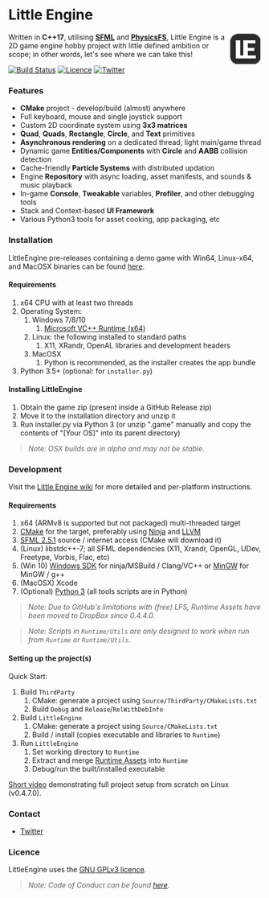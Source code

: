 # Little Engine

<img align="right" src="https://github.com/karnkaul/LittleEngine/blob/dev/Source/App/App/Resources/Icon.png" width="64" />

Written in **C++17**, utilising [**SFML**](https://www.sfml-dev.org/) and [**PhysicsFS**](https://icculus.org/physfs/), Little Engine is a 2D game engine hobby project with little defined ambition or scope; in other words, let's see where we can take this!

[![Build Status](https://travis-ci.org/karnkaul/LittleEngine.svg?branch=master)](https://travis-ci.org/karnkaul/LittleEngine) [![Licence](https://img.shields.io/github/license/karnkaul/LittleEngine)](LICENSE) [![Twitter](https://img.shields.io/twitter/url/https/karnkaul?label=Follow&style=social)](https://twitter.com/KarnKaul)

### Features
- **CMake** project - develop/build (almost) anywhere
- Full keyboard, mouse and single joystick support
- Custom 2D coordinate system using **3x3 matrices**
- **Quad**, **Quads**, **Rectangle**, **Circle**, and **Text** primitives
- **Asynchronous rendering** on a dedicated thread; light main/game thread
- Dynamic game **Entities/Components** with **Circle** and **AABB** collision detection
- Cache-friendly **Particle Systems** with distributed updation
- Engine **Repository** with async loading, asset manifests, and sounds & music playback
- In-game **Console**, **Tweakable** variables, **Profiler**, and other debugging tools
- Stack and Context-based **UI Framework**
- Various Python3 tools for asset cooking, app packaging, etc

### Installation
LittleEngine pre-releases containing a demo game with Win64, Linux-x64, and MacOSX binaries can be found [here](https://github.com/karnkaul/LittleEngine/releases).

#### Requirements
1. x64 CPU with at least two threads
1. Operating System:
    1. Windows 7/8/10
        1. [Microsoft VC++ Runtime (x64)](https://support.microsoft.com/en-us/help/2977003/the-latest-supported-visual-c-downloads)
    1. Linux: the following installed to standard paths
        1. X11, XRandr, OpenAL libraries and development headers
    1. MacOSX
        1. Python is recommended, as the installer creates the app bundle
1. Python 3.5+ (optional: for `installer.py`)

#### Installing LittleEngine
1. Obtain the game zip (present inside a GitHub Release zip)
1. Move it to the installation directory and unzip it
1. Run installer.py via Python 3 (or unzip ".game" manually and copy the contents of "[Your OS]" into its parent directory)

> *Note: OSX builds are in alpha and may not be stable.*

### Development
Visit the [Little Engine wiki](https://github.com/karnkaul/LittleEngine/wiki/Development) for more detailed and per-platform instructions.

#### Requirements
1. x64 (ARMv8 is supported but not packaged) multi-threaded target
1. [CMake](https://cmake.org/download/) for the target, preferably using [Ninja](https://ninja-build.org/) and [LLVM](https://llvm.org/)
1. [SFML 2.5.1](https://www.sfml-dev.org/download/sfml/2.5.1/) source / internet access (CMake will download it)
1. (Linux) libstdc++-7; all SFML dependencies (X11, Xrandr, OpenGL, UDev, Freetype, Vorbis, Flac, etc)
1. (Win 10) [Windows SDK](https://developer.microsoft.com/en-us/windows/downloads/windows-10-sdk) for ninja/MSBuild / Clang/VC++ or [MinGW](http://www.mingw.org/) for MinGW / g++
1. (MacOSX) Xcode
1. (Optional) [Python 3](https://www.python.org/downloads/) (all tools scripts are in Python)

>*Note: Due to GitHub's limitations with (free) LFS, Runtime Assets have been moved to DropBox since 0.4.4.0.*

>*Note: Scripts in `Runtime/Utils` are only designed to work when run from `Runtime` or `Runtime/Utils`.*

#### Setting up the project(s)
Quick Start:
1. Build `ThirdParty`
    1. CMake: generate a project using `Source/ThirdParty/CMakeLists.txt`
    1. Build `Debug` and `Release`/`RelWithDebInfo`
1. Build `LittleEngine`
    1. CMake: generate a project using `Source/CMakeLists.txt`
    1. Build / install (copies executable and libraries to `Runtime`)
1. Run `LittleEngine`
    1. Set working directory to `Runtime`
    1. Extract and merge [Runtime Assets](https://www.dropbox.com/sh/ygwprt87nr4sigm/AABKD-84WKMNXtyM4LNcnH3ca?dl=0) into `Runtime`
    1. Debug/run the built/installed executable

[Short video](https://youtu.be/Ox5c96EflZU) demonstrating full project setup from scratch on Linux (v0.4.7.0).

### Contact

* [Twitter](https://twitter.com/KarnKaul)

### Licence
LittleEngine uses the [GNU GPLv3 licence](LICENSE).

>*Note: Code of Conduct can be found [here](CODE_OF_CONDUCT).*
